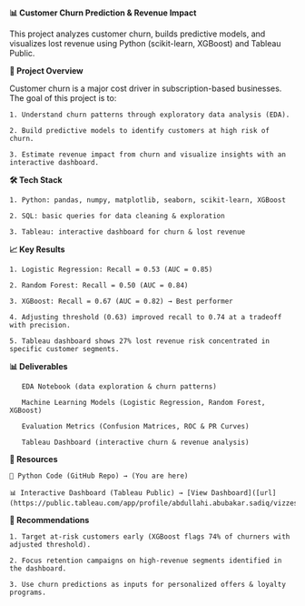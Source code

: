 **📊 Customer Churn Prediction & Revenue Impact**

This project analyzes customer churn, builds predictive models, and visualizes lost revenue using Python (scikit-learn, XGBoost) and Tableau Public.

**🚀 Project Overview**

Customer churn is a major cost driver in subscription-based businesses. The goal of this project is to:

    1. Understand churn patterns through exploratory data analysis (EDA).

    2. Build predictive models to identify customers at high risk of churn.

    3. Estimate revenue impact from churn and visualize insights with an interactive dashboard.

**🛠️ Tech Stack**

    1. Python: pandas, numpy, matplotlib, seaborn, scikit-learn, XGBoost

    2. SQL: basic queries for data cleaning & exploration

    3. Tableau: interactive dashboard for churn & lost revenue

**📈 Key Results**

    1. Logistic Regression: Recall = 0.53 (AUC = 0.85)
  
    2. Random Forest: Recall = 0.50 (AUC = 0.84)

    3. XGBoost: Recall = 0.67 (AUC = 0.82) → Best performer

    4. Adjusting threshold (0.63) improved recall to 0.74 at a tradeoff with precision.

    5. Tableau dashboard shows 27% lost revenue risk concentrated in specific customer segments.

**📊 Deliverables**

       EDA Notebook (data exploration & churn patterns)

       Machine Learning Models (Logistic Regression, Random Forest, XGBoost)

       Evaluation Metrics (Confusion Matrices, ROC & PR Curves)

       Tableau Dashboard (interactive churn & revenue analysis)

**🔗 Resources**

    🐍 Python Code (GitHub Repo) → (You are here)

    📊 Interactive Dashboard (Tableau Public) → [View Dashboard]([url](https://public.tableau.com/app/profile/abdullahi.abubakar.sadiq/vizzes))

**📌 Recommendations**

    1. Target at-risk customers early (XGBoost flags 74% of churners with adjusted threshold).

    2. Focus retention campaigns on high-revenue segments identified in the dashboard.

    3. Use churn predictions as inputs for personalized offers & loyalty programs.
